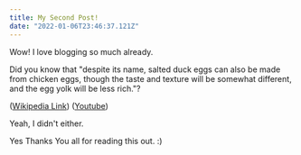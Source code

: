 ```yaml
---
title: My Second Post!
date: "2022-01-06T23:46:37.121Z"
---
```


Wow! I love blogging so much already.

Did you know that "despite its name, salted duck eggs can also be made from
chicken eggs, though the taste and texture will be somewhat different, and the
egg yolk will be less rich."?

([Wikipedia Link](https://en.wikipedia.org/wiki/Salted_duck_egg))
([Youtube](https://youtube.com))

Yeah, I didn't either.

Yes Thanks You all for reading this out. :)
